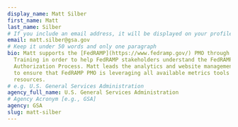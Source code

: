 ```yaml
---
display_name: Matt Silber
first_name: Matt
last_name: Silber
# If you include an email address, it will be displayed on your profile page
email: matt.silber@gsa.gov
# Keep it under 50 words and only one paragraph
bio: Matt supports the [FedRAMP](https://www.fedramp.gov/) PMO through Communications, Outreach, and
  Training in order to help FedRAMP stakeholders understand the FedRAMP
  Authorization Process. Matt leads the analytics and website management support
  to ensure that FedRAMP PMO is leveraging all available metrics tools and
  resources.
# e.g. U.S. General Services Administration
agency_full_name: U.S. General Services Administration
# Agency Acronym [e.g., GSA]
agency: GSA
slug: matt-silber
---
```

